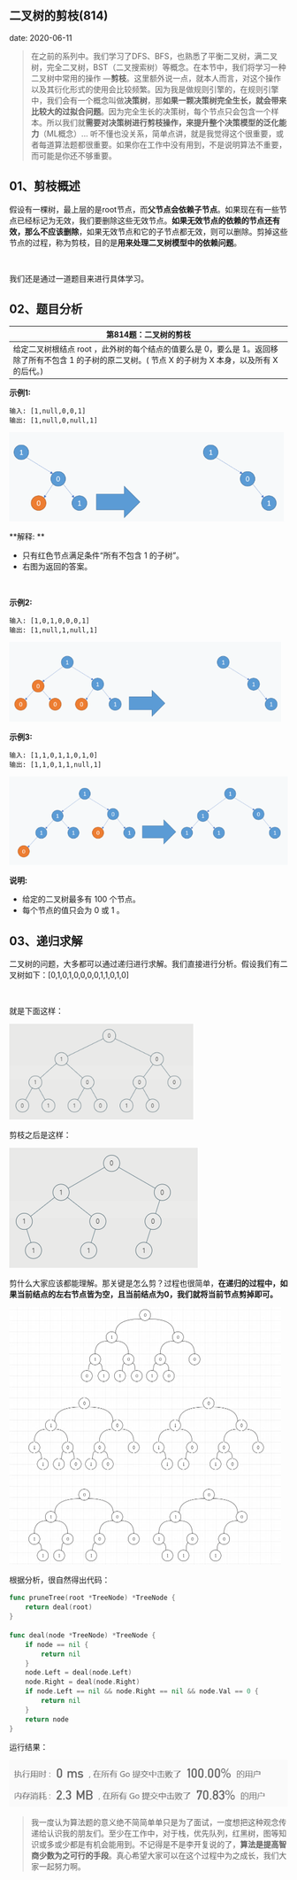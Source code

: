  
## 二叉树的剪枝(814)
date: 2020-06-11
 


> 在之前的系列中。我们学习了DFS、BFS，也熟悉了平衡二叉树，满二叉树，完全二叉树，BST（二叉搜索树）等概念。在本节中，我们将学习一种二叉树中常用的操作 —**剪枝**。这里额外说一点，就本人而言，对这个操作以及其衍化形式的使用会比较频繁。因为我是做规则引擎的，在规则引擎中，我们会有一个概念叫做**决策树**，那**如果一颗决策树完全生长，就会带来比较大的过拟合问题**。因为完全生长的决策树，每个节点只会包含一个样本。所以我们就**需要对决策树进行剪枝操作，来提升整个决策模型的泛化能力**（ML概念）... 听不懂也没关系，简单点讲，就是我觉得这个很重要，或者每道算法题都很重要。如果你在工作中没有用到，不是说明算法不重要，而可能是你还不够重要。

## 01、剪枝概述

假设有一棵树，最上层的是root节点，而**父节点会依赖子节点**。如果现在有一些节点已经标记为无效，我们要删除这些无效节点。**如果无效节点的依赖的节点还有效，那么不应该删除**，如果无效节点和它的子节点都无效，则可以删除。剪掉这些节点的过程，称为剪枝，目的是**用来处理二叉树模型中的依赖问题**。

<br/>

我们还是通过一道题目来进行具体学习。

## 02、题目分析

| 第814题：二叉树的剪枝                                        |
| ------------------------------------------------------------ |
| 给定二叉树根结点 root ，此外树的每个结点的值要么是 0，要么是 1。返回移除了所有不包含 1 的子树的原二叉树。( 节点 X 的子树为 X 本身，以及所有 X 的后代。) |

**示例1:**

```
输入: [1,null,0,0,1]
输出: [1,null,0,null,1]
```

<img src="408/1.jpg" alt="img" style="zoom: 67%;" />

**解释: **

- 只有红色节点满足条件“所有不包含 1 的子树”。
- 右图为返回的答案。

<br/>

**示例2:**

```
输入: [1,0,1,0,0,0,1]
输出: [1,null,1,null,1]
```

<img src="408/2.jpg" alt="img" style="zoom: 67%;" />

**示例3:**

```
输入: [1,1,0,1,1,0,1,0]
输出: [1,1,0,1,1,null,1]
```

<img src="408/3.jpg" alt="img" style="zoom: 67%;" />

**说明:**

- 给定的二叉树最多有 100 个节点。
- 每个节点的值只会为 0 或 1 。

## 03、递归求解

二叉树的问题，大多都可以通过递归进行求解。我们直接进行分析。假设我们有二叉树如下：[0,1,0,1,0,0,0,0,1,1,0,1,0]

<br/>

就是下面这样：

<img src="408/4.jpg" alt="img" style="zoom: 80%;" />

剪枝之后是这样：

<img src="408/5.jpg" alt="img"  />

剪什么大家应该都能理解。那关键是怎么剪？过程也很简单，**在递归的过程中，如果当前结点的左右节点皆为空，且当前结点为0，我们就将当前节点剪掉即可。**

<img src="408/6.jpg" alt="img" style="zoom:50%;" />

根据分析，很自然得出代码：

```go
func pruneTree(root *TreeNode) *TreeNode {
	return deal(root)
}

func deal(node *TreeNode) *TreeNode {
	if node == nil {
		return nil
	}
	node.Left = deal(node.Left)
	node.Right = deal(node.Right)
	if node.Left == nil && node.Right == nil && node.Val == 0 {
		return nil
	}
	return node
}
```

运行结果：

<img src="408/7.jpg" alt="img" style="zoom:80%;" />

<br/>

> 我一度认为算法题的意义绝不简简单单只是为了面试，一度想把这种观念传递给认识我的朋友们。至少在工作中，对于栈，优先队列，红黑树，图等知识或多或少都是有机会能用到。不记得是不是李开复说的了，**算法是提高智商少数为之可行的手段**。真心希望大家可以在这个过程中为之成长，我们大家一起努力啊。